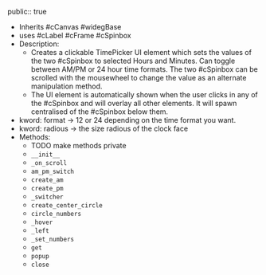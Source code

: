 public:: true

- Inherits #cCanvas #widegBase
- uses #cLabel #cFrame #cSpinbox
- Description:
	- Creates a clickable TimePicker UI element which sets the values of the two #cSpinbox to selected Hours and Minutes. Can toggle between AM/PM or 24 hour time formats.
	  The two #cSpinbox can be scrolled with the mousewheel to change the value as an alternate manipulation method.
	- The UI element is automatically shown when the user clicks in any of the #cSpinbox and will overlay all other elements. It will spawn centralised of the #cSpinbox below them.
- kword: format -> 12 or 24 depending on the time format you want.
- kword: radious -> the size radious of the clock face
- Methods:
	- TODO make methods private
	- `__init__`
	- `_on_scroll`
	- `am_pm_switch`
	- `create_am`
	- `create_pm`
	- `_switcher`
	- `create_center_circle`
	- `circle_numbers`
	- `_hover`
	- `_left`
	- `_set_numbers`
	- `get`
	- `popup`
	- `close`